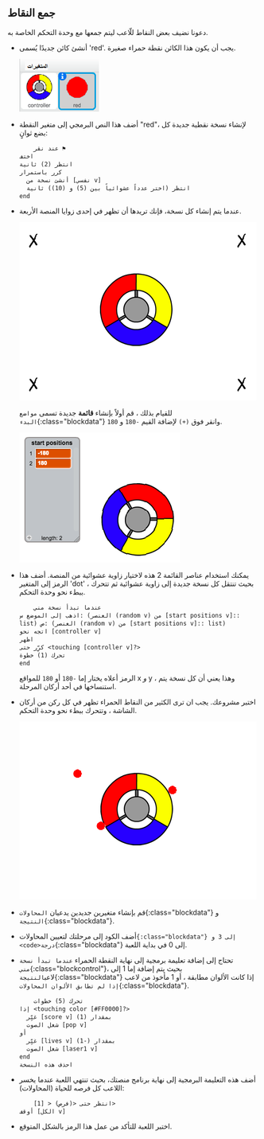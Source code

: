 ## جمع النقاط

دعونا نضيف بعض النقاط للّاعب ليتم جمعها مع وحدة التحكم الخاصة به.

+ أنشئ كائن جديدًا يُسمى 'red'. يجب أن يكون هذا الكائن نقطة حمراء صغيرة.
    
    ![لقطة الشاشة](images/dots-red.png)

+ أضف هذا النص البرمجي إلى متغير النقطة "red"، لإنشاء نسخة نقطية جديدة كل بضع ثوانٍ:
    
    ```blocks
        عند نقر ⚑
    اختف
    انتظر (2) ثانية
    كرر باستمرار 
      أنشئ نسخة من [نفسي v]
      انتظر (اختر عدداً عشوائياً بين (5) و (10)) ثانية
    end
    ```

+ عندما يتم إنشاء كل نسخة، فإنك تريدها أن تظهر في إحدى زوايا المنصة الأربعة.
    
    ![لقطة الشاشة](images/dots-start.png)
    
    للقيام بذلك ، قم أولاً بإنشاء **قائمة** جديدة تسمى `مواضع البدء`{:class="blockdata"} وانقر فوق `(+)` لإضافة القيم `-180` و `180`.
    
    ![لقطة الشاشة](images/dots-list.png)

+ يمكنك استخدام عناصر القائمة 2 هذه لاختيار زاوية عشوائية من المنصة. أضف هذا الرمز إلى المتغير 'dot' ، بحيث تنتقل كل نسخة جديدة إلى زاوية عشوائية ثم تتحرك ببطء نحو وحدة التحكم.
    
    ```blocks
        عندما تبدأ نسخة مني
    اذهب إلى الموضع س: (العنصر (random v) من [start positions v]:: list) ص: (العنصر (random v) من [start positions v]:: list)
    اتجه نحو [controller v]
    اظهر
    كرِّر حتى <touching [controller v]?> 
    تحرك (1) خطوة
    end
    ```
    
    الرمز أعلاه يختار إما `-180` أو `180` للمواقع x *و* y ، وهذا يعني أن كل نسخة يتم استنساخها في أحد أركان المرحلة.

+ اختبر مشروعك. يجب ان ترى الكثير من النقاط الحمراء تظهر في كل ركن من أركان الشاشة ، وتتحرك ببطء نحو وحدة التحكم.
    
    ![لقطة الشاشة](images/dots-red-test.png)

+ قم بإنشاء متغيرين جديدين يدعيان `المحاولات`{:class="blockdata"} و `النتيجة`{:class="blockdata"}.

+ أضف الكود إلى مرحلتك لتعيين </code>المحاولات`{:class="blockdata"} إلى 3 و <code>درجة`{:class="blockdata"} إلى 0 في بداية اللعبة.

+ تحتاج إلى إضافة تعليمة برمجية إلى نهاية النقطة الحمراء `عندما تبدأ نسخة مني`{:class="blockcontrol"}، بحيث يتم إضافة إما 1 إلى لاعب`النتيجة`{:class="blockdata"} إذا كانت الألوان مطابقة ، أو 1 مأخوذ من لاعب `إذا لم تطابق الألوان المحاولات`{:class="blockdata"}.
    
    ```blocks
        تحرك (5) خطوات
    إذا <touching color [#FF0000]?> 
      غيِّر [score v] بمقدار (1)
      شغل الصوت [pop v]
    أو
      غيِّر [lives v] بمقدار (-1)
      شغل الصوت [laser1 v]
    end
    احذف هذه النسخة
    ```

+ أضف هذه التعليمة البرمجية إلى نهاية برنامج منصتك، بحيث تنتهي اللعبة عندما يخسر اللاعب كل فرصه للحياة (المحاولات):
    
    ```blocks
        انتظر حتى <(فرص) < [1]>
    أوقف [الكل v]
    ```

+ اختبر اللعبة للتأكد من عمل هذا الرمز بالشكل المتوقع.